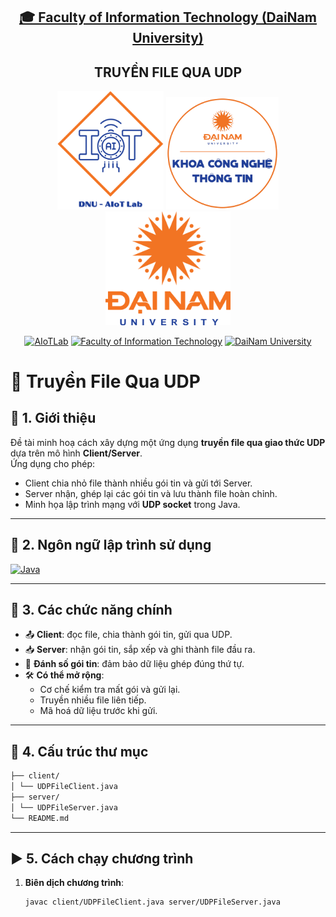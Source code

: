 <h2 align="center">
    <a href="https://dainam.edu.vn/vi/khoa-cong-nghe-thong-tin">
    🎓 Faculty of Information Technology (DaiNam University)
    </a>
</h2>
<h2 align="center">
   TRUYỀN FILE QUA UDP
</h2>
<div align="center">
    <p align="center">
        <img src="docs/aiotlab_logo.png" alt="AIoTLab Logo" width="170"/>
        <img src="docs/fitdnu_logo.png" alt="AIoTLab Logo" width="180"/>
        <img src="docs/dnu_logo.png" alt="DaiNam University Logo" width="200"/>
    </p>

[![AIoTLab](https://img.shields.io/badge/AIoTLab-green?style=for-the-badge)](https://www.facebook.com/DNUAIoTLab)
[![Faculty of Information Technology](https://img.shields.io/badge/Faculty%20of%20Information%20Technology-blue?style=for-the-badge)](https://dainam.edu.vn/vi/khoa-cong-nghe-thong-tin)
[![DaiNam University](https://img.shields.io/badge/DaiNam%20University-orange?style=for-the-badge)](https://dainam.edu.vn)

</div>

# 📡 Truyền File Qua UDP

## 📖 1. Giới thiệu
Đề tài minh hoạ cách xây dựng một ứng dụng **truyền file qua giao thức UDP** dựa trên mô hình **Client/Server**.  
Ứng dụng cho phép:
- Client chia nhỏ file thành nhiều gói tin và gửi tới Server.
- Server nhận, ghép lại các gói tin và lưu thành file hoàn chỉnh.
- Minh họa lập trình mạng với **UDP socket** trong Java.


---

## 🔧 2. Ngôn ngữ lập trình sử dụng
[![Java](https://img.shields.io/badge/Java-007396?style=for-the-badge&logo=java&logoColor=white)](https://www.java.com/)

---

## 🚀 3. Các chức năng chính
- 📤 **Client**: đọc file, chia thành gói tin, gửi qua UDP.
- 📥 **Server**: nhận gói tin, sắp xếp và ghi thành file đầu ra.
- 🔢 **Đánh số gói tin**: đảm bảo dữ liệu ghép đúng thứ tự.
- 🛠️ **Có thể mở rộng**:
  - Cơ chế kiểm tra mất gói và gửi lại.
  - Truyền nhiều file liên tiếp.
  - Mã hoá dữ liệu trước khi gửi.

---

## 📂 4. Cấu trúc thư mục
```bash
├── client/
│ └── UDPFileClient.java
├── server/
│ └── UDPFileServer.java
└── README.md
```
---

## ▶️ 5. Cách chạy chương trình
1. **Biên dịch chương trình**:
   ```bash
   javac client/UDPFileClient.java server/UDPFileServer.java

